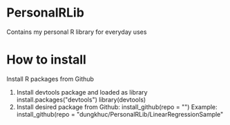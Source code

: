 # PersonalRLib
Contains my personal R library for everyday uses

# How to install
Install R packages from Github
1. Install devtools package and loaded as library
install.packages("devtools")
library(devtools)
2. Install desired package from Github:
install_github(repo = "<package repo>")
Example: install_github(repo = "dungkhuc/PersonalRLib/LinearRegressionSample"
